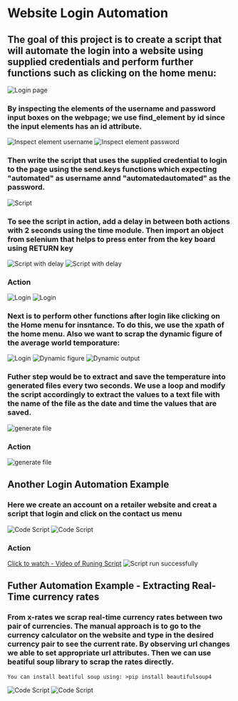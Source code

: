 #  Website  Login Automation

## The goal of this project is to create a script that will automate the login into a website using supplied credentials  and perform further functions such as clicking on the home menu:

![Login page](./images/loginpage.png)

### By inspecting the elements of the username and password input boxes on the webpage; we use find_element by  id since the input elements has an id attribute. 
![Inspect element username](./images/inspect.png)
![Inspect element password](./images/inspect2.png)
### Then write the script that uses the supplied credential to login to the page using the send.keys functions which expecting "automated" as username annd "automatedautomated" as the password.
![Script](./images/codeupdate.png)
### To see the script in action, add a delay in between both actions with 2 seconds using the time module. Then import an object from selenium that helps to press enter from the key board using RETURN key
![Script  with delay](./images/codeupdateWT.png)
![Script  with delay](./images/codeupdateWT.png)
### Action
![Login](./images/login.png)
![Login](./images/login2.png)
### Next is to perform other functions after login like clicking on the Home menu for insntance. To do this, we use the xpath of the home menu. Also we want to scrap the dynamic figure of the average world temporature:
![Login](./images/xpathh.png)
![Dynamic figure](./images/dynamic-output1.png)
![Dynamic output](./images/dynamic-output.png)

### Futher step would be to extract and save the temperature into generated files every two seconds.  We use a loop and modify the script accordingly to extract the values to a text file with the name of the file as the date and time the values that are saved.   
![generate file](./images/generatef.png)
### Action
![generate file](./images/generatef2.png)

## Another Login Automation Example
### Here we create an account on a retailer website and creat a script that login and click on the contact us menu

![Code Script](./images/login-retail-scripta.png)
![Code Script](./images/login-retail-script.png)

### Action
[Click to watch - Video of Runing Script](https://drive.google.com/file/d/1AEf8WZoZ9Lfm1HO4Az9eIbGdVofLVXbX/view?usp=sharing)
![Script run successfully](./images/script-ran.png)

## Futher Automation Example - Extracting Real-Time currency rates
### From x-rates we scrap real-time currency rates between two pair of currencies. The manual approach is to go to the currency calculator on the website and type in the desired currency pair to see the current rate. By observing  url changes we able to set appropriate url attributes. Then we can use beatiful soup library to scrap the rates directly. 
```
You can install beatiful soup using: >pip install beautifulsoup4
```

![Code Script](./images/realtimerate1.png)
![Code Script](./images/realtimerate2.png)

